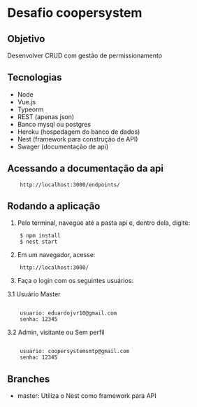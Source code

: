 # Desafio coopersystem 

## Objetivo 
Desenvolver CRUD com gestão de permissionamento

## Tecnologias
- Node
- Vue.js
- Typeorm
- REST (apenas json)
- Banco mysql ou postgres
- Heroku (hospedagem do banco de dados)
- Nest (framework para construção de API)
- Swager (documentação de api)


## Acessando a documentação da api
```Terminal
    http://localhost:3000/endpoints/
```

## Rodando a aplicação

1. Pelo terminal, navegue até a pasta api e, dentro dela, digite:

```Terminal
    $ npm install
    $ nest start
```

2. Em um navegador, acesse:

```Terminal
    http://localhost:3000/
```

3. Faça o login com os seguintes usuários:

3.1 Usuário Master

```Terminal

    usuario: eduardojvr10@gmail.com
    senha: 12345
```

3.2 Admin, visitante ou Sem perfil

```Terminal

    usuario: coopersystemsmtp@gmail.com
    senha: 12345
```

## Branches
- master: Utiliza o Nest como framework para API

